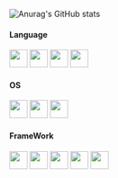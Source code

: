 
<!--
**tomy807/tomy807** is a ✨ _special_ ✨ repository because its `README.md` (this file) appears on your GitHub profile.

Here are some ideas to get you started:

- 🔭 I’m currently working on ...
- 🌱 I’m currently learning ...
- 👯 I’m looking to collaborate on ...
- 🤔 I’m looking for help with ...
- 💬 Ask me about ...
- 📫 How to reach me: ...
- 😄 Pronouns: ...
- ⚡ Fun fact: ...
-->
![Anurag's GitHub stats](https://github-readme-stats.vercel.app/api?username=tomy807&show_icons=true&theme=radical)
#### Language</br>
<img height="32" width="32" src="https://cdn.simpleicons.org/c++"/> <img height="32" width="32" src="https://cdn.simpleicons.org/c"/> <img height="32" width="32" src="https://cdn.simpleicons.org/python"/> <img height="32" width="32" src="https://cdn.simpleicons.org/Javascript"/>
#### OS</br>
<img height="32" width="32" src="https://cdn.simpleicons.org/ubuntu"/> <img height="32" width="32" src="https://cdn.simpleicons.org/windows"/> <img height="32" width="32" src="https://cdn.simpleicons.org/docker"/>
#### FrameWork</br>
<img height="32" width="32" src="https://cdn.simpleicons.org/pytorch"/> <img height="32" width="32" src="https://cdn.simpleicons.org/numpy"/> <img height="32" width="32" src="https://cdn.simpleicons.org/opencv"/> <img height="32" width="32" src="https://cdn.simpleicons.org/opengl"/> <img height="32" width="32" src="https://cdn.simpleicons.org/ros"/>
